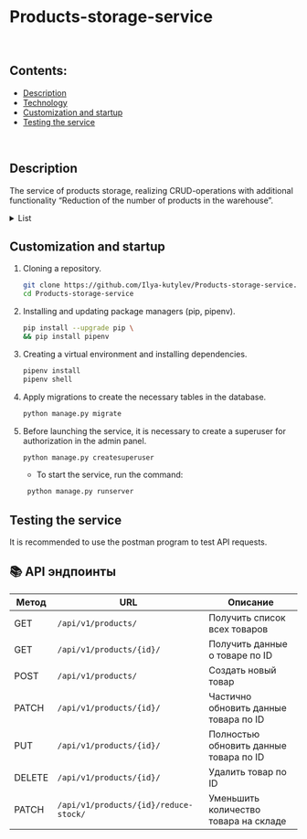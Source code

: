 # Products-storage-service

<br>

## Contents:
- [Description](#description)
- [Technology](#technology)
- [Customization and startup](#customization-and-startup)
- [Testing the service](#testing-the-service)
<br>


## Description

The service of products storage, realizing CRUD-operations with additional functionality “Reduction of the number of products in the warehouse”.


<details><summary>List</summary>

**Programming languages, libraries and modules:**

[![Python](https://img.shields.io/badge/Python-3.12-blue?logo=python)](https://www.python.org/)

**Framework, extensions and libraries:**

[![Django](https://img.shields.io/badge/Django-v5.1.2-blue?logo=Django)](https://www.djangoproject.com/)

**Databases**

[![PostgreSQL](https://img.shields.io/badge/-PostgreSQL-464646?logo=PostgreSQL)](https://www.postgresql.org/)

[⬆️Contents](#contents)

</details>


## Customization and startup

1. Cloning a repository.
    ```bash
   git clone https://github.com/Ilya-kutylev/Products-storage-service.git
   cd Products-storage-service
   ```
2. Installing and updating package managers (pip, pipenv).
    ```bash
   pip install --upgrade pip \
   && pip install pipenv
    ```
3. Creating a virtual environment and installing dependencies.
    ```bash
   pipenv install
   pipenv shell
    ```
4. Apply migrations to create the necessary tables in the database.
    ```bash
    python manage.py migrate
    ```
5. Before launching the service, it is necessary to create a superuser for authorization in the admin panel.
    ```bash
    python manage.py createsuperuser
    ```
   - To start the service, run the command:
   ```bash
    python manage.py runserver
   ```
   

## Testing the service

It is recommended to use the postman program to test API requests.

## 📚 API эндпоинты

| Метод  | URL                                  | Описание                                |
|--------|--------------------------------------|-----------------------------------------|
| GET    | `/api/v1/products/`                  | Получить список всех товаров            |
| GET    | `/api/v1/products/{id}/`             | Получить данные о товаре по ID          |
| POST   | `/api/v1/products/`                  | Создать новый товар                     |
| PATCH  | `/api/v1/products/{id}/`             | Частично обновить данные товара по ID   |
| PUT    | `/api/v1/products/{id}/`             | Полностью обновить данные товара по ID  |
| DELETE | `/api/v1/products/{id}/`             | Удалить товар по ID                     |
| PATCH  | `/api/v1/products/{id}/reduce-stock/`| Уменьшить количество товара на складе   |
